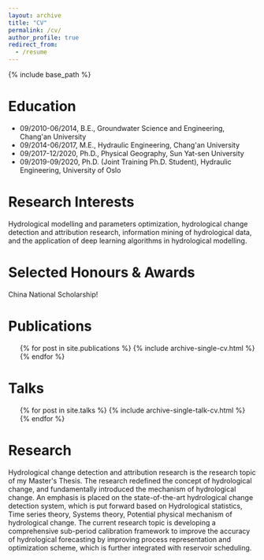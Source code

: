 ```yaml
---
layout: archive
title: "CV"
permalink: /cv/
author_profile: true
redirect_from:
  - /resume
---
```


{% include base_path %}

Education
======
* 09/2010-06/2014, B.E., Groundwater Science and Engineering, Chang'an University
* 09/2014-06/2017, M.E., Hydraulic Engineering, Chang'an University
* 09/2017-12/2020, Ph.D., Physical Geography, Sun Yat-sen University
* 09/2019-09/2020, Ph.D. (Joint Training Ph.D. Student), Hydraulic Engineering, University of Oslo

Research Interests
======
Hydrological modelling and parameters optimization, hydrological change detection and attribution research, information mining of hydrological data, and the application of deep learning algorithms in hydrological modelling.
  
Selected Honours & Awards
======
China National Scholarship!

Publications
======
  <ul>{% for post in site.publications %}
    {% include archive-single-cv.html %}
  {% endfor %}</ul>
  
Talks
======
  <ul>{% for post in site.talks %}
    {% include archive-single-talk-cv.html %}
  {% endfor %}</ul> 
  
Research
======
Hydrological change detection and attribution research is the research topic of my Master's Thesis. The research redefined the concept of hydrological change, and fundamentally introduced the mechanism of hydrological change. An emphasis is placed on the state-of-the-art hydrological change detection system, which is put forward based on Hydrological statistics, Time series theory, Systems theory, Potential physical mechanism of hydrological change. The current research topic is developing a comprehensive sub-period calibration framework to improve the accuracy of hydrological forecasting by improving process representation and optimization scheme, which is further integrated with reservoir scheduling.

